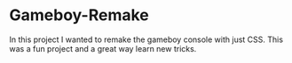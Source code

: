 # Gameboy-Remake

In this project I wanted to remake the gameboy console with just CSS. This was a fun project and a great way learn new tricks.
